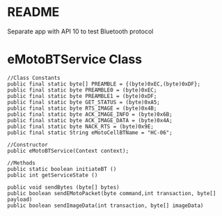 # README #

Separate app with API 10 to test Bluetooth protocol


# eMotoBTService Class

    //Class Constants
    public final static byte[] PREAMBLE = {(byte)0xEC,(byte)0xDF};
    public final static byte PREAMBLE0 = (byte)0xEC;
    public final static byte PREAMBLE1 = (byte)0xDF;
    public final static byte GET_STATUS = (byte)0xA5;
    public final static byte RTS_IMAGE = (byte)0x4B;
    public final static byte ACK_IMAGE_INFO = (byte)0x6B;
    public final static byte ACK_IMAGE_DATA = (byte)0x4A;
    public final static byte NACK_RTS = (byte)0x9E;
    public final static String eMotoCellBTName = "HC-06";

    //Constructor
    public eMotoBTService(Context context);

    //Methods
    public static boolean initiateBT ()
    public int getServiceState ()

    public void sendBytes (byte[] bytes)
    public boolean sendEMotoPacket(byte command,int transaction, byte[] payload)
    public boolean sendImageData(int transaction, byte[] imageData)
